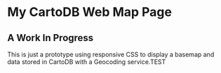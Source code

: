 My CartoDB Web Map Page
=======================

A Work In Progress
------------------

This is just a prototype using responsive CSS to display a basemap and data stored in CartoDB with a Geocoding service.TEST